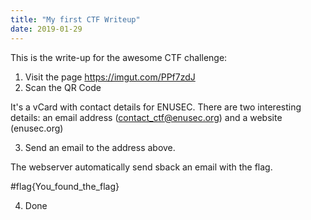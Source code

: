 ```yaml
---
title: "My first CTF Writeup"
date: 2019-01-29
---
```


This is the write-up for the awesome CTF challenge:

1. Visit the page https://imgut.com/PPf7zdJ
2. Scan the QR Code

It's a vCard with contact details for ENUSEC.
There are two interesting details: an email address (contact_ctf@enusec.org) and a website (enusec.org)

3. Send an email to the address above.

The webserver automatically send sback an email with the flag.

#flag{You_found_the_flag}

4. Done
